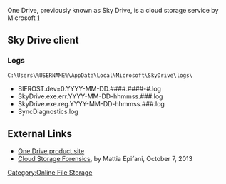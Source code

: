 One Drive, previously known as Sky Drive, is a cloud storage service by
Microsoft [1](https://onedrive.live.com/about/en-us/)

## Sky Drive client

### Logs

    C:\Users\%USERNAME%\AppData\Local\Microsoft\SkyDrive\logs\

- BIFROST.dev=0.YYYY-MM-DD.####.####-#.log
- SkyDrive.exe.err.YYYY-MM-DD-hhmmss.###.log
- SkyDrive.exe.reg.YYYY-MM-DD-hhmmss.###.log
- SyncDiagnostics.log

## External Links

- [One Drive product site](https://onedrive.live.com/about/en-us/)
- [Cloud Storage
  Forensics](https://digital-forensics.sans.org/summit-archives/Prague_Summit/Cloud_Storage_Forensics_Mattia_Eppifani.pdf),
  by Mattia Epifani, October 7, 2013

[Category:Online File Storage](Category:Online_File_Storage "wikilink")